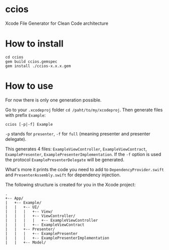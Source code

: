 # ccios
Xcode File Generator for Clean Code architecture

# How to install

```
cd ccios
gem build ccios.gemspec
gem install ./ccios-x.x.x.gem
```

# How to use

For now there is only one generation possible.

Go to your `.xcodeproj` folder `cd /paht/to/my/xcodeproj`.
Then generate files with prefix `Example`:

```
ccios [-p|-f] Example
```

`-p` stands for `presenter`, `-f` for `full` (meaning presenter and presenter delegate).

This generates 4 files: `ExampleViewController`, `ExampleViewContract`, `ExamplePresenter`, `ExamplePresenterImplementation`. If the `-f` option is used the protocol `ExamplePresenterDelegate` will be generated.

What's more it prints the code you need to add to `DependencyProvider.swift` and `PresenterAssembly.swift` for dependency injection.

The following structure is created for you in the Xcode project:

```
.
+-- App/
|   +-- Example/
|   |   +-- UI/
|   |   |   +-- View/
|   |   |   +-- ViewController/
|   |   |   |   +-- ExampleViewController
|   |   |   +-- ExampleViewContract
|   |   +-- Presenter/
|   |   |   +-- ExamplePresenter
|   |   |   +-- ExamplePresenterImplementation
|   |   +-- Model/
```
